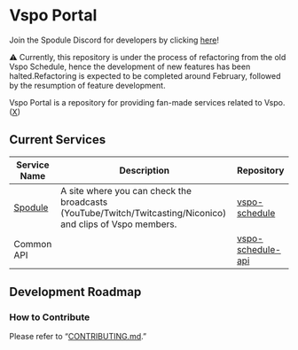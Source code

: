 # Vspo Portal

Join the Spodule Discord for developers by clicking [here](https://discord.gg/Q7Hm8h3HAG)!

⚠️ Currently, this repository is under the process of refactoring from the old Vspo Schedule, hence the development of new features has been halted.Refactoring is expected to be completed around February, followed by the resumption of feature development.

Vspo Portal is a repository for providing fan-made services related to Vspo. ([X](https://twitter.com/vspodule))

## Current Services

| Service Name                                          | Description                                                                                                | Repository                                 |
| ----------------------------------------------------- | ---------------------------------------------------------------------------------------------------------- | ------------------------------------------ |
| [Spodule](https://www.vspo-schedule.com/schedule/all) | A site where you can check the broadcasts (YouTube/Twitch/Twitcasting/Niconico) and clips of Vspo members. | [vspo-schedule](./service/vspo-schedule/)  |
| Common API                                            |                                                                                                            | [vspo-schedule-api](./service/common-api/) |


## Development Roadmap

### How to Contribute
Please refer to “[CONTRIBUTING.md](./CONTRIBUTING.md).”

